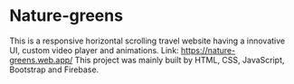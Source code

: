 # Nature-greens
This is a responsive horizontal scrolling travel website having a innovative UI, custom video player and animations.        Link: https://nature-greens.web.app/    This project was mainly built by HTML, CSS, JavaScript, Bootstrap and Firebase.
